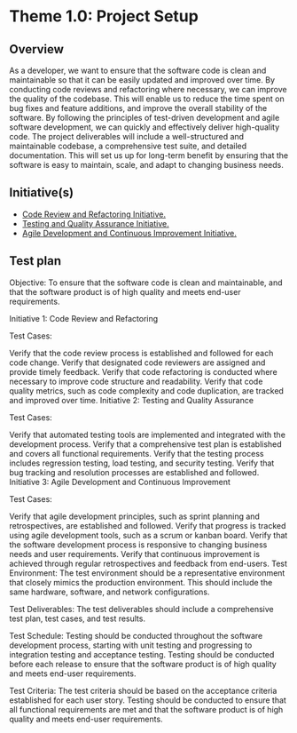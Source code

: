 # Theme 1.0: Project Setup
## Overview
As a developer, we want to ensure that the software code is clean and maintainable so that it can be easily updated and improved over time. By conducting code reviews and refactoring where necessary, we can improve the quality of the codebase. This will enable us to reduce the time spent on bug fixes and feature additions, and improve the overall stability of the software. By following the principles of test-driven development and agile software development, we can quickly and effectively deliver high-quality code. The project deliverables will include a well-structured and maintainable codebase, a comprehensive test suite, and detailed documentation. This will set us up for long-term benefit by ensuring that the software is easy to maintain, scale, and adapt to changing business needs.
## Initiative(s)

* [Code Review and Refactoring Initiative.](initiatives/documentation_initiative.md)
* [Testing and Quality Assurance Initiative.](initiatives/initiative_devops.md)
* [Agile Development and Continuous Improvement Initiative.](initiatives/initiative_webpage_template.md)

## Test plan
Objective: To ensure that the software code is clean and maintainable, and that the software product is of high quality and meets end-user requirements.

Initiative 1: Code Review and Refactoring

Test Cases:

Verify that the code review process is established and followed for each code change.
Verify that designated code reviewers are assigned and provide timely feedback.
Verify that code refactoring is conducted where necessary to improve code structure and readability.
Verify that code quality metrics, such as code complexity and code duplication, are tracked and improved over time.
Initiative 2: Testing and Quality Assurance

Test Cases:

Verify that automated testing tools are implemented and integrated with the development process.
Verify that a comprehensive test plan is established and covers all functional requirements.
Verify that the testing process includes regression testing, load testing, and security testing.
Verify that bug tracking and resolution processes are established and followed.
Initiative 3: Agile Development and Continuous Improvement

Test Cases:

Verify that agile development principles, such as sprint planning and retrospectives, are established and followed.
Verify that progress is tracked using agile development tools, such as a scrum or kanban board.
Verify that the software development process is responsive to changing business needs and user requirements.
Verify that continuous improvement is achieved through regular retrospectives and feedback from end-users.
Test Environment:
The test environment should be a representative environment that closely mimics the production environment. This should include the same hardware, software, and network configurations.

Test Deliverables:
The test deliverables should include a comprehensive test plan, test cases, and test results.

Test Schedule:
Testing should be conducted throughout the software development process, starting with unit testing and progressing to integration testing and acceptance testing. Testing should be conducted before each release to ensure that the software product is of high quality and meets end-user requirements.

Test Criteria:
The test criteria should be based on the acceptance criteria established for each user story. Testing should be conducted to ensure that all functional requirements are met and that the software product is of high quality and meets end-user requirements.
